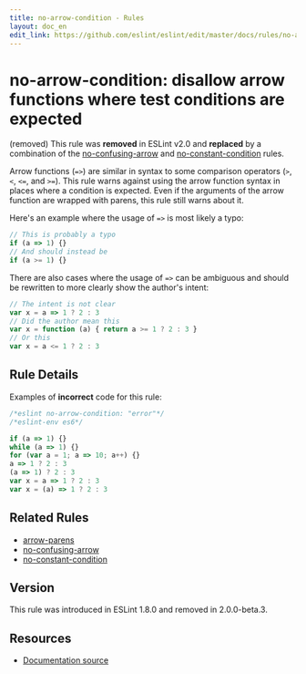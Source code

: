 ```yaml
---
title: no-arrow-condition - Rules
layout: doc_en
edit_link: https://github.com/eslint/eslint/edit/master/docs/rules/no-arrow-condition.md
---
```

<!-- Note: No pull requests accepted for this file. See README.md in the root directory for details. -->

# no-arrow-condition: disallow arrow functions where test conditions are expected

(removed) This rule was **removed** in ESLint v2.0 and **replaced** by a combination of the [no-confusing-arrow](no-confusing-arrow) and [no-constant-condition](no-constant-condition) rules.

Arrow functions (`=>`) are similar in syntax to some comparison operators (`>`, `<`, `<=`, and `>=`). This rule warns against using the arrow function syntax in places where a condition is expected. Even if the arguments of the arrow function are wrapped with parens, this rule still warns about it.

Here's an example where the usage of `=>` is most likely a typo:

```js
// This is probably a typo
if (a => 1) {}
// And should instead be
if (a >= 1) {}
```

There are also cases where the usage of `=>` can be ambiguous and should be rewritten to more clearly show the author's intent:

```js
// The intent is not clear
var x = a => 1 ? 2 : 3
// Did the author mean this
var x = function (a) { return a >= 1 ? 2 : 3 }
// Or this
var x = a <= 1 ? 2 : 3
```

## Rule Details

Examples of **incorrect** code for this rule:

```js
/*eslint no-arrow-condition: "error"*/
/*eslint-env es6*/

if (a => 1) {}
while (a => 1) {}
for (var a = 1; a => 10; a++) {}
a => 1 ? 2 : 3
(a => 1) ? 2 : 3
var x = a => 1 ? 2 : 3
var x = (a) => 1 ? 2 : 3
```

## Related Rules

* [arrow-parens](arrow-parens)
* [no-confusing-arrow](no-confusing-arrow)
* [no-constant-condition](no-constant-condition)

## Version

This rule was introduced in ESLint 1.8.0 and removed in 2.0.0-beta.3.

## Resources

* [Documentation source](https://github.com/eslint/eslint/tree/master/docs/rules/no-arrow-condition.md)
